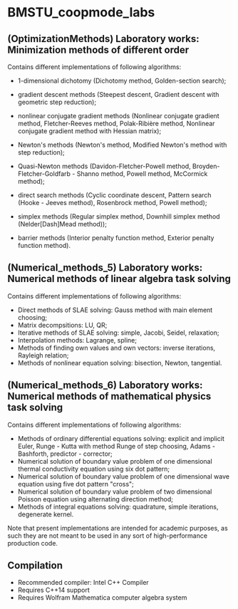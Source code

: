 # BMSTU_coopmode_labs

## (OptimizationMethods) Laboratory works: Minimization methods of different order  
Contains different implementations of following algorithms:

* 1-dimensional dichotomy (Dichotomy method, Golden-section search);

* gradient descent methods (Steepest descent, Gradient descent with geometric step reduction);

* nonlinear conjugate gradient methods (Nonlinear conjugate gradient method, Fletcher-Reeves method, Polak-Ribière method, Nonlinear conjugate gradient method with Hessian matrix);

* Newton's methods (Newton's method, Modified Newton's method with step reduction);

* Quasi-Newton methods (Davidon-Fletcher-Powell method, Broyden-Fletcher-Goldfarb - Shanno method, Powell method, McCormick method);

* direct search methods (Cyclic coordinate descent, Pattern search (Hooke - Jeeves method), Rosenbrock method, Powell method);

* simplex methods (Regular simplex method, Downhill simplex method (Nelder[Dash]Mead method));

* barrier methods (Interior penalty function method, Exterior penalty function method).

## (Numerical_methods_5) Laboratory works: Numerical methods of linear algebra task solving
Contains different implementations of following algorithms:

* Direct methods of SLAE solving: Gauss method with main element choosing;
* Matrix decompsitions: LU, QR;
* Iterative methods of SLAE solving: simple, Jacobi, Seidel, relaxation;
* Interpolation methods: Lagrange, spline;
* Methods of finding own values and own vectors: inverse iterations, Rayleigh relation;
* Methods of nonlinear equation solving: bisection, Newton, tangential.

## (Numerical_methods_6) Laboratory works: Numerical methods of mathematical physics task solving
Contains different implementations of following algorithms:

* Methods of ordinary differential equations solving: explicit and implicit Euler, Runge - Kutta with method Runge of step choosing, Adams - Bashforth, predictor - corrector;
* Numerical solution of boundary value problem of one dimensional thermal conductivity equation using six dot pattern;
* Numerical solution of boundary value problem of one dimensional wave equation using five dot pattern "cross";
* Numerical solution of boundary value problem of two dimensional Poisson equation using alternating direction method;
* Methods of integral equations solving: quadrature, simple iterations, degenerate kernel. 

Note that present implementations are intended for academic purposes, as such they are not meant to be used in any sort of high-performance production code.

## Compilation

* Recommended compiler: Intel C++ Compiler
* Requires C++14 support
* Requires Wolfram Mathematica computer algebra system
